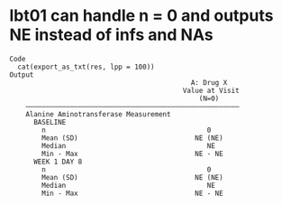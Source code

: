 # lbt01 can handle n = 0 and outputs NE instead of infs and NAs

    Code
      cat(export_as_txt(res, lpp = 100))
    Output
                                                 A: Drug X   
                                               Value at Visit
                                                   (N=0)     
        —————————————————————————————————————————————————————
        Alanine Aminotransferase Measurement                 
          BASELINE                                           
            n                                        0       
            Mean (SD)                             NE (NE)    
            Median                                   NE      
            Min - Max                             NE - NE    
          WEEK 1 DAY 8                                       
            n                                        0       
            Mean (SD)                             NE (NE)    
            Median                                   NE      
            Min - Max                             NE - NE    

